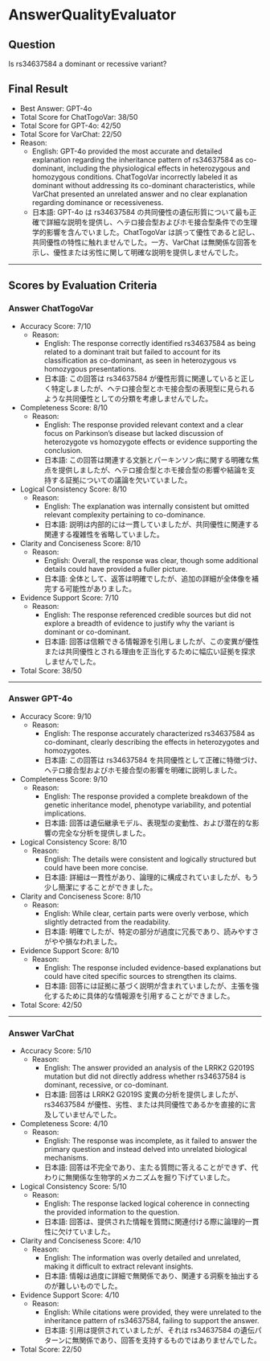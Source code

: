 # AnswerQualityEvaluator

## Question

Is rs34637584 a dominant or recessive variant?

## Final Result

- Best Answer: GPT-4o
- Total Score for ChatTogoVar: 38/50
- Total Score for GPT-4o: 42/50
- Total Score for VarChat: 22/50
- Reason:
  - English: GPT-4o provided the most accurate and detailed explanation regarding the inheritance pattern of rs34637584 as co-dominant, including the physiological effects in heterozygous and homozygous conditions. ChatTogoVar incorrectly labeled it as dominant without addressing its co-dominant characteristics, while VarChat presented an unrelated answer and no clear explanation regarding dominance or recessiveness.
  - 日本語: GPT-4o は rs34637584 の共同優性の遺伝形質について最も正確で詳細な説明を提供し、ヘテロ接合型およびホモ接合型条件での生理学的影響を含んでいました。ChatTogoVar は誤って優性であると記し、共同優性の特性に触れませんでした。一方、VarChat は無関係な回答を示し、優性または劣性に関して明確な説明を提供しませんでした。

---

## Scores by Evaluation Criteria

### Answer ChatTogoVar
- Accuracy Score: 7/10
  - Reason: 
    - English: The response correctly identified rs34637584 as being related to a dominant trait but failed to account for its classification as co-dominant, as seen in heterozygous vs homozygous presentations.
    - 日本語: この回答は rs34637584 が優性形質に関連していると正しく特定しましたが、ヘテロ接合型とホモ接合型の表現型に見られるような共同優性としての分類を考慮しませんでした。
- Completeness Score: 8/10
  - Reason: 
    - English: The response provided relevant context and a clear focus on Parkinson’s disease but lacked discussion of heterozygote vs homozygote effects or evidence supporting the conclusion.
    - 日本語: この回答は関連する文脈とパーキンソン病に関する明確な焦点を提供しましたが、ヘテロ接合型とホモ接合型の影響や結論を支持する証拠についての議論を欠いていました。
- Logical Consistency Score: 8/10
  - Reason: 
    - English: The explanation was internally consistent but omitted relevant complexity pertaining to co-dominance.
    - 日本語: 説明は内部的には一貫していましたが、共同優性に関連する関連する複雑性を省略していました。
- Clarity and Conciseness Score: 8/10
  - Reason: 
    - English: Overall, the response was clear, though some additional details could have provided a fuller picture.
    - 日本語: 全体として、返答は明確でしたが、追加の詳細が全体像を補完する可能性がありました。
- Evidence Support Score: 7/10
  - Reason: 
    - English: The response referenced credible sources but did not explore a breadth of evidence to justify why the variant is dominant or co-dominant.
    - 日本語: 回答は信頼できる情報源を引用しましたが、この変異が優性または共同優性とされる理由を正当化するために幅広い証拠を探求しませんでした。
- Total Score: 38/50

---

### Answer GPT-4o
- Accuracy Score: 9/10
  - Reason: 
    - English: The response accurately characterized rs34637584 as co-dominant, clearly describing the effects in heterozygotes and homozygotes.
    - 日本語: この回答は rs34637584 を共同優性として正確に特徴づけ、ヘテロ接合型およびホモ接合型の影響を明確に説明しました。
- Completeness Score: 9/10
  - Reason: 
    - English: The response provided a complete breakdown of the genetic inheritance model, phenotype variability, and potential implications.
    - 日本語: 回答は遺伝継承モデル、表現型の変動性、および潜在的な影響の完全な分析を提供しました。
- Logical Consistency Score: 8/10
  - Reason: 
    - English: The details were consistent and logically structured but could have been more concise.
    - 日本語: 詳細は一貫性があり、論理的に構成されていましたが、もう少し簡潔にすることができました。
- Clarity and Conciseness Score: 8/10
  - Reason: 
    - English: While clear, certain parts were overly verbose, which slightly detracted from the readability.
    - 日本語: 明確でしたが、特定の部分が過度に冗長であり、読みやすさがやや損なわれました。
- Evidence Support Score: 8/10
  - Reason: 
    - English: The response included evidence-based explanations but could have cited specific sources to strengthen its claims.
    - 日本語: 回答には証拠に基づく説明が含まれていましたが、主張を強化するために具体的な情報源を引用することができました。
- Total Score: 42/50

---

### Answer VarChat
- Accuracy Score: 5/10
  - Reason: 
    - English: The answer provided an analysis of the LRRK2 G2019S mutation but did not directly address whether rs34637584 is dominant, recessive, or co-dominant.
    - 日本語: 回答は LRRK2 G2019S 変異の分析を提供しましたが、rs34637584 が優性、劣性、または共同優性であるかを直接的に言及していませんでした。
- Completeness Score: 4/10
  - Reason: 
    - English: The response was incomplete, as it failed to answer the primary question and instead delved into unrelated biological mechanisms.
    - 日本語: 回答は不完全であり、主たる質問に答えることができず、代わりに無関係な生物学的メカニズムを掘り下げていました。
- Logical Consistency Score: 5/10
  - Reason: 
    - English: The response lacked logical coherence in connecting the provided information to the question.
    - 日本語: 回答は、提供された情報を質問に関連付ける際に論理的一貫性に欠けていました。
- Clarity and Conciseness Score: 4/10
  - Reason: 
    - English: The information was overly detailed and unrelated, making it difficult to extract relevant insights.
    - 日本語: 情報は過度に詳細で無関係であり、関連する洞察を抽出するのが難しいものでした。
- Evidence Support Score: 4/10
  - Reason: 
    - English: While citations were provided, they were unrelated to the inheritance pattern of rs34637584, failing to support the answer.
    - 日本語: 引用は提供されていましたが、それは rs34637584 の遺伝パターンに無関係であり、回答を支持するものではありませんでした。
- Total Score: 22/50